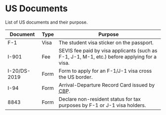 # US Documents

List of US documents and their purpose.

| Document     | Type | Purpose                                                                                              |
| ------------ | ---- | ---------------------------------------------------------------------------------------------------- |
| F-1          | Visa | The student visa sticker on the passport.                                                            |
| I-901        | Fee  | SEVIS fee paid by visa applicants (such as F-1, J-1, M-1, etc.) before applying for a visa.          |
| I-20/DS-2019 | Form | Form to apply for an F-1/J-1 visa cross the US border.                                               |
| I-94         | Form | Arrival-Departure Record Card issued by <abbr title="U.S. Customs and Border Protection">CBP</abbr>. |
| 8843         | Form | Declare non-resident status for tax purposes by F-1 or J-1 visa holders.                             |
